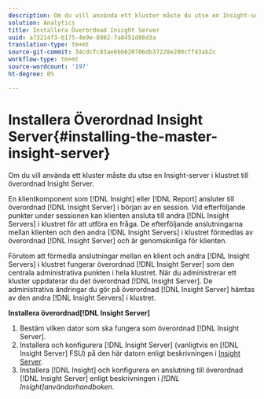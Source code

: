 ```yaml
---
description: Om du vill använda ett kluster måste du utse en Insight-server i klustret till överordnad Insight Server.
solution: Analytics
title: Installera Överordnad Insight Server
uuid: a73214f3-b175-4e9e-8802-7a8451d86d3a
translation-type: tm+mt
source-git-commit: 34cdcfc83ae6bb620706db37228e200cff43ab2c
workflow-type: tm+mt
source-wordcount: '197'
ht-degree: 0%

---
```



# Installera Överordnad Insight Server{#installing-the-master-insight-server}

Om du vill använda ett kluster måste du utse en Insight-server i klustret till överordnad Insight Server.

En klientkomponent som [!DNL Insight] eller [!DNL Report] ansluter till överordnad [!DNL Insight Server] i början av en session. Vid efterföljande punkter under sessionen kan klienten ansluta till andra [!DNL Insight Servers] i klustret för att utföra en fråga. De efterföljande anslutningarna mellan klienten och den andra [!DNL Insight Servers] i klustret förmedlas av överordnad [!DNL Insight Server] och är genomskinliga för klienten.

Förutom att förmedla anslutningar mellan en klient och andra [!DNL Insight Servers] i klustret fungerar överordnad [!DNL Insight Server] som den centrala administrativa punkten i hela klustret. När du administrerar ett kluster uppdaterar du det överordnad [!DNL Insight Server]. De administrativa ändringar du gör på överordnad [!DNL Insight Server] hämtas av den andra [!DNL Insight Servers] i klustret.

**Installera överordnad[!DNL Insight Server]**

1. Bestäm vilken dator som ska fungera som överordnad [!DNL Insight Server].
1. Installera och konfigurera [!DNL Insight Server] (vanligtvis en [!DNL Insight Server] FSU) på den här datorn enligt beskrivningen i [Insight Server](../../../../../../home/c-inst-svr/c-msr-server/c-msr-server.md).
1. Installera [!DNL Insight] och konfigurera en anslutning till överordnad [!DNL Insight Server] enligt beskrivningen i *[!DNL Insight]användarhandboken*.
